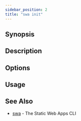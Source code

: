 ```yaml
---
sidebar_position: 2
title: "swa init"
---
```


## Synopsis

## Description

## Options

## Usage

## See Also

- [swa](docs/cli/swa) - The Static Web Apps CLI
